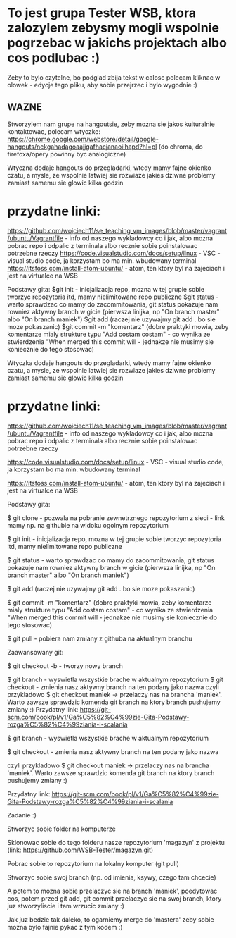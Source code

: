 # To jest grupa Tester WSB, ktora zalozylem zebysmy mogli wspolnie pogrzebac w jakichs projektach albo cos podlubac :)

Zeby to bylo czytelne, bo podglad zbija tekst w calosc polecam kliknac w olowek - edycje tego pliku, aby sobie przejrzec i bylo wygodnie :)

## WAZNE
Stworzylem nam grupe na hangoutsie, zeby mozna sie jakos kulturalnie kontaktowac, polecam wtyczke:
https://chrome.google.com/webstore/detail/google-hangouts/nckgahadagoaajjgafhacjanaoiihapd?hl=pl
(do chroma, do firefoxa/opery powinny byc analogiczne)

Wtyczna dodaje hangouts do przegladarki, wtedy mamy fajne okienko czatu, a mysle, ze wspolnie latwiej sie rozwiaze jakies dziwne problemy zamiast samemu sie glowic kilka godzin

# przydatne linki:
https://github.com/wojciech11/se_teaching_vm_images/blob/master/vagrant/ubuntu/Vagrantfile - info od naszego wykladowcy co i jak, albo mozna pobrac repo i odpalic z terminala albo recznie sobie poinstalowac potrzebne rzeczy
https://code.visualstudio.com/docs/setup/linux - VSC - visual studio code, ja korzystam bo ma min. wbudowany terminal
https://itsfoss.com/install-atom-ubuntu/ - atom, ten ktory byl na zajeciach i jest na virtualce na WSB

Podstawy gita:
$git init - inicjalizacja repo, mozna w tej grupie sobie tworzyc repozytoria itd, mamy nielimitowane repo publiczne
$git status - warto sprawdzac co mamy do zacommitowania, git status pokazuje nam rowniez aktywny branch w gicie (pierwsza linijka, np "On branch master" albo "On branch maniek")
$git add <nazwa-pliku> (raczej nie uzywajmy git add . bo sie moze pokaszanic)
$git commit -m "komentarz" (dobre praktyki mowia, zeby komentarze mialy strukture typu "Add costam costam" - co wynika ze stwierdzenia "When merged this commit will <komentarz> - jednakze nie musimy sie koniecznie do tego stosowac)


Wtyczka dodaje hangouts do przegladarki, wtedy mamy fajne okienko czatu, a mysle, ze wspolnie latwiej sie rozwiaze jakies dziwne problemy zamiast samemu sie glowic kilka godzin

# przydatne linki:
https://github.com/wojciech11/se_teaching_vm_images/blob/master/vagrant/ubuntu/Vagrantfile - info od naszego wykladowcy co i jak, albo mozna pobrac repo i odpalic z terminala albo recznie sobie poinstalowac potrzebne rzeczy

https://code.visualstudio.com/docs/setup/linux - VSC - visual studio code, ja korzystam bo ma min. wbudowany terminal

https://itsfoss.com/install-atom-ubuntu/ - atom, ten ktory byl na zajeciach i jest na virtualce na WSB

Podstawy gita:

$ git clone <link> - pozwala na pobranie zewnetrznego repozytorium z sieci - link mamy np. na githubie na widoku ogolnym repozytorium

$ git init - inicjalizacja repo, mozna w tej grupie sobie tworzyc repozytoria itd, mamy nielimitowane repo publiczne

$ git status - warto sprawdzac co mamy do zacommitowania, git status pokazuje nam rowniez aktywny branch w gicie (pierwsza linijka, np "On branch master" albo "On branch maniek")

$ git add <nazwa-pliku> (raczej nie uzywajmy git add . bo sie moze pokaszanic)

$ git commit -m "komentarz" (dobre praktyki mowia, zeby komentarze mialy strukture typu "Add costam costam" - co wynika ze stwierdzenia "When merged this commit will <komentarz> - jednakze nie musimy sie koniecznie do tego stosowac)

$ git pull - pobiera nam zmiany z githuba na aktualnym branchu


Zaawansowany git:

$ git checkout -b <nazwa-brancha> - tworzy nowy branch

$ git branch - wyswietla wszystkie brache w aktualnym repozytorium
$ git checkout <nazwa-brancha> - zmienia nasz aktywny branch na ten podany jako nazwa
                                czyli przykladowo $ git checkout maniek -> przelaczy nas na brancha 'maniek'. Warto zawsze sprawdzic komenda git branch na ktory branch pushujemy zmiany :) 
                                Przydatny link: https://git-scm.com/book/pl/v1/Ga%C5%82%C4%99zie-Gita-Podstawy-rozga%C5%82%C4%99ziania-i-scalania


$ git branch - wyswietla wszystkie brache w aktualnym repozytorium

$ git checkout <nazwa-brancha> - zmienia nasz aktywny branch na ten podany jako nazwa

czyli przykladowo $ git checkout maniek -> przelaczy nas na brancha 'maniek'. Warto zawsze sprawdzic komenda git branch na ktory branch pushujemy zmiany :) 
                                
Przydatny link: https://git-scm.com/book/pl/v1/Ga%C5%82%C4%99zie-Gita-Podstawy-rozga%C5%82%C4%99ziania-i-scalania



Zadanie :)

Stworzyc sobie folder na komputerze

Sklonowac sobie do tego folderu nasze repozytorium 'magazyn' z projektu (link: https://github.com/WSB-Tester/magazyn.git)

Pobrac sobie to repozytorium na lokalny komputer (git pull)

Stworzyc sobie swoj branch (np. od imienia, ksywy, czego tam chcecie)


A potem to mozna sobie przelaczyc sie na branch 'maniek', poedytowac cos, potem przed git add, git commit przelaczyc sie na swoj branch, ktory juz stworzyliscie i tam wrzucic zmiany :) 

Jak juz bedzie tak daleko, to ogarniemy merge do 'mastera' zeby sobie mozna bylo fajnie pykac z tym kodem :) 




